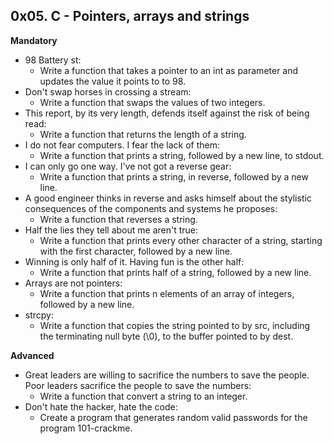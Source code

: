 ## 0x05. C - Pointers, arrays and strings

**Mandatory**

- 98 Battery st:
  - Write a function that takes a pointer to an int as parameter and updates the value it points to to 98.
- Don't swap horses in crossing a stream:
  - Write a function that swaps the values of two integers.
- This report, by its very length, defends itself against the risk of being read: 
  - Write a function that returns the length of a string.
- I do not fear computers. I fear the lack of them:
  - Write a function that prints a string, followed by a new line, to stdout.
- I can only go one way. I've not got a reverse gear:
  - Write a function that prints a string, in reverse, followed by a new line.
- A good engineer thinks in reverse and asks himself about the stylistic consequences of the components and systems he proposes:
  - Write a function that reverses a string.
- Half the lies they tell about me aren't true:
  - Write a function that prints every other character of a string, starting with the first character, followed by a new line.
- Winning is only half of it. Having fun is the other half:
  - Write a function that prints half of a string, followed by a new line.
- Arrays are not pointers:
  - Write a function that prints n elements of an array of integers, followed by a new line.
- strcpy:
  - Write a function that copies the string pointed to by src, including the terminating null byte (\0), to the buffer pointed to by dest.

**Advanced**

- Great leaders are willing to sacrifice the numbers to save the people. Poor leaders sacrifice the people to save the numbers:
  - Write a function that convert a string to an integer.
- Don't hate the hacker, hate the code:
  - Create a program that generates random valid passwords for the program 101-crackme.